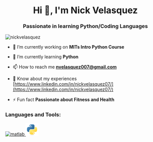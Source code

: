 <h1 align="center">Hi 👋, I'm Nick Velasquez</h1>
<h3 align="center">Passionate in learning Python/Coding Languages</h3>

<p align="left"> <img src="https://komarev.com/ghpvc/?username=nickvelasquez&label=Profile%20views&color=0e75b6&style=flat" alt="nickvelasquez" /> </p>

- 🔭 I’m currently working on **MITs Intro Python Course**

- 🌱 I’m currently learning **Python**

- 📫 How to reach me **nvelasquez007@gmail.com**

- 📄 Know about my experiences [https://www.linkedin.com/in/nickvelasquez07/](https://www.linkedin.com/in/nickvelasquez07/)

- ⚡ Fun fact **Passionate about Fitness and Health**

<!-- <h3 align="left">Connect with me: ngvelasquez001@gmail.com</h3> -->
<p align="left">
</p>

<h3 align="left">Languages and Tools:</h3>
<p align="left"> <a href="https://www.mathworks.com/" target="_blank" rel="noreferrer"> <img src="https://upload.wikimedia.org/wikipedia/commons/2/21/Matlab_Logo.png" alt="matlab" width="40" height="40"/> </a> <a href="https://www.python.org" target="_blank" rel="noreferrer"> <img src="https://raw.githubusercontent.com/devicons/devicon/master/icons/python/python-original.svg" alt="python" width="40" height="40"/> </a> </p>

<!-- <p><img align="left" src="https://github-readme-stats.vercel.app/api/top-langs?username=nickvelasquez&show_icons=true&locale=en&layout=compact" alt="nickvelasquez" /></p>

<p>&nbsp;<img align="center" src="https://github-readme-stats.vercel.app/api?username=nickvelasquez&show_icons=true&locale=en" alt="nickvelasquez" /></p> -->
